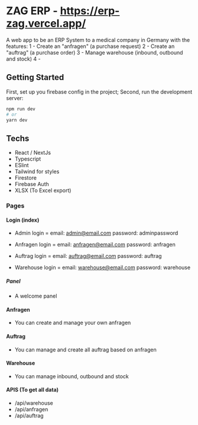 # ZAG ERP - https://erp-zag.vercel.app/
A web app to be an ERP System to a medical company in Germany with the features:
1 - Create an "anfragen" (a purchase request)
2 - Create an "auftrag" (a purchase order)
3 - Manage warehouse (inbound, outbound and stock)
4 -


## Getting Started

First, set up you firebase config in the project;
Second, run the development server:

```bash
npm run dev
# or
yarn dev
```

## Techs
 - React / NextJs
 - Typescript
 - ESlint
 - Tailwind for styles
 - Firestore
 - Firebase Auth
 - XLSX (To Excel export)

### Pages
#### Login (index)
 - Admin login =
email: admin@email.com
password: adminpassword

 - Anfragen login = 
email: anfragen@email.com
password: anfragen

 - Auftrag login = 
email: auftrag@email.com
password: auftrag

 - Warehouse login = 
email: warehouse@email.com
password: warehouse

##### Panel
 - A welcome panel

#### Anfragen
 - You can create and manage your own anfragen

#### Auftrag
 - You can manage and create all auftrag based on anfragen
 
#### Warehouse
 - You can manage inbound, outbound and stock

#### APIS (To get all data)
 - /api/warehouse
 - /api/anfragen
 - /api/auftrag
 
 
 
